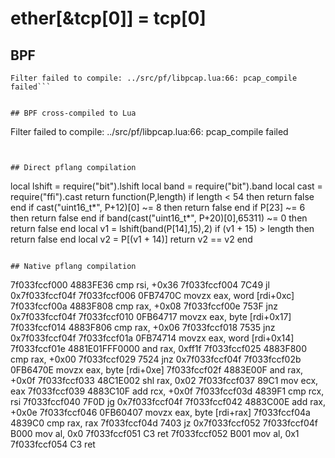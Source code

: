 # ether[&tcp[0]] = tcp[0]


## BPF

```
Filter failed to compile: ../src/pf/libpcap.lua:66: pcap_compile failed```


## BPF cross-compiled to Lua

```
Filter failed to compile: ../src/pf/libpcap.lua:66: pcap_compile failed
```


## Direct pflang compilation

```
local lshift = require("bit").lshift
local band = require("bit").band
local cast = require("ffi").cast
return function(P,length)
   if length < 54 then return false end
   if cast("uint16_t*", P+12)[0] ~= 8 then return false end
   if P[23] ~= 6 then return false end
   if band(cast("uint16_t*", P+20)[0],65311) ~= 0 then return false end
   local v1 = lshift(band(P[14],15),2)
   if (v1 + 15) > length then return false end
   local v2 = P[(v1 + 14)]
   return v2 == v2
end

```

## Native pflang compilation

```
7f033fccf000  4883FE36          cmp rsi, +0x36
7f033fccf004  7C49              jl 0x7f033fccf04f
7f033fccf006  0FB7470C          movzx eax, word [rdi+0xc]
7f033fccf00a  4883F808          cmp rax, +0x08
7f033fccf00e  753F              jnz 0x7f033fccf04f
7f033fccf010  0FB64717          movzx eax, byte [rdi+0x17]
7f033fccf014  4883F806          cmp rax, +0x06
7f033fccf018  7535              jnz 0x7f033fccf04f
7f033fccf01a  0FB74714          movzx eax, word [rdi+0x14]
7f033fccf01e  4881E01FFF0000    and rax, 0xff1f
7f033fccf025  4883F800          cmp rax, +0x00
7f033fccf029  7524              jnz 0x7f033fccf04f
7f033fccf02b  0FB6470E          movzx eax, byte [rdi+0xe]
7f033fccf02f  4883E00F          and rax, +0x0f
7f033fccf033  48C1E002          shl rax, 0x02
7f033fccf037  89C1              mov ecx, eax
7f033fccf039  4883C10F          add rcx, +0x0f
7f033fccf03d  4839F1            cmp rcx, rsi
7f033fccf040  7F0D              jg 0x7f033fccf04f
7f033fccf042  4883C00E          add rax, +0x0e
7f033fccf046  0FB60407          movzx eax, byte [rdi+rax]
7f033fccf04a  4839C0            cmp rax, rax
7f033fccf04d  7403              jz 0x7f033fccf052
7f033fccf04f  B000              mov al, 0x0
7f033fccf051  C3                ret
7f033fccf052  B001              mov al, 0x1
7f033fccf054  C3                ret

```

